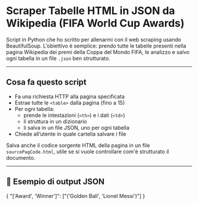 # Scraper Tabelle HTML in JSON da Wikipedia (FIFA World Cup Awards)

Script in Python che ho scritto per allenarmi con il web scraping usando BeautifulSoup. L’obiettivo è semplice: prendo tutte le tabelle presenti nella pagina Wikipedia dei premi della Coppa del Mondo FIFA, le analizzo e salvo ogni tabella in un file `.json` ben strutturato.

---

## Cosa fa questo script

- Fa una richiesta HTTP alla pagina specificata
- Estrae tutte le `<table>` dalla pagina (fino a 15)
- Per ogni tabella:
  - prende le intestazioni (`<th>`) e i dati (`<td>`)
  - li struttura in un dizionario
  - li salva in un file JSON, uno per ogni tabella
- Chiede all’utente in quale cartella salvare i file

Salva anche il codice sorgente HTML della pagina in un file `sourcePagCode.html`, utile se si vuole controllare com'è strutturato il documento.

---

## 📝 Esempio di output JSON

{
  "['Award', 'Winner']": ["('Golden Ball', 'Lionel Messi')"]
}
